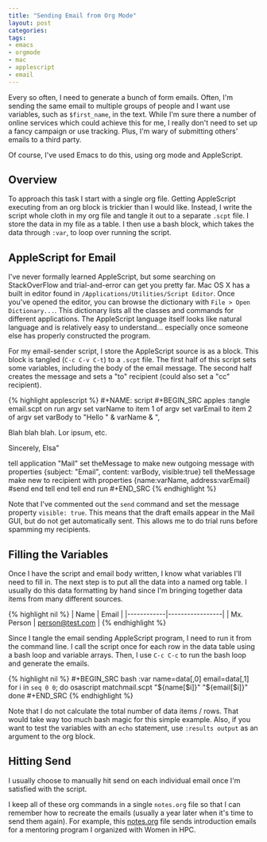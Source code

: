 ```yaml
---
title: "Sending Email from Org Mode"
layout: post
categories:
tags:
- emacs
- orgmode
- mac
- applescript
- email
---
```

Every so often, I need to generate a bunch of form emails.
Often, I'm sending the same email to multiple groups of people and I want use variables, such as `$first_name`, in the text.
While I'm sure there a number of online services which could achieve this for me, I really don't need to set up a fancy campaign or use tracking.
Plus, I'm wary of submitting others' emails to a third party.

Of course, I've used Emacs to do this, using org mode and AppleScript.


## Overview

To approach this task I start with a single org file.
Getting AppleScript executing from an org block is trickier than I would like.
Instead, I write the script whole cloth in my org file and tangle it out to a separate `.scpt` file.
I store the data in my file as a table.
I then use a bash block, which takes the data through `:var`, to loop over running the script.


## AppleScript for Email

I've never formally learned AppleScript, but some searching on StackOverFlow and trial-and-error can get you pretty far.
Mac OS X has a built in editor found in `/Applications/Utilities/Script Editor`.
Once you've opened the editor, you can browse the dictionary with `File > Open Dictionary...`.
This dictionary lists all the classes and commands for different applications.
The AppleScript language itself looks like natural language and is relatively easy to understand&#x2026; especially once someone else has properly constructed the program.

For my email-sender script, I store the AppleScript source is as a block.
This block is tangled (`C-c C-v C-t`) to a `.scpt` file.
The first half of this script sets some variables, including the body of the email message.
The second half creates the message and sets a "to" recipient (could also set a "cc" recipient).

{% highlight applescript %}
 #+NAME: script
 #+BEGIN_SRC apples :tangle email.scpt
on run argv
   set varName  to item 1 of argv
   set varEmail to item 2 of argv
   set varBody  to "Hello " & varName & ",

Blah blah blah. Lor ipsum, etc.

Sincerely,
Elsa"

   tell application "Mail"
        set theMessage to make new outgoing message with properties {subject: "Email", content: varBody, visible:true}
        tell theMessage
             make new to recipient with properties {name:varName, address:varEmail}
             #send
        end tell
   end tell
end run
 #+END_SRC
{% endhighlight %}

Note that I've commented out the `send` command and set the message property `visible: true`.
This means that the draft emails appear in the Mail GUI, but do not get automatically sent.
This allows me to do trial runs before spamming my recipients.


## Filling the Variables

Once I have the script and email body written, I know what variables I'll need to fill in.
The next step is to put all the data into a named org table.
I usually do this data formatting by hand since I'm bringing together data items from many different sources.

{% highlight nil %}
|    Name    |      Email      |
|------------|-----------------|
| Mx. Person | person@test.com |
{% endhighlight %}

Since I tangle the email sending AppleScript program, I need to run it from the command line.
I call the script once for each row in the data table using a bash loop and variable arrays.
Then, I use `C-c C-c` to run the bash loop and generate the emails.

{% highlight nil %}
 #+BEGIN_SRC bash :var name=data[,0] email=data[,1]
for i in `seq 0 0`; do
osascript matchmail.scpt "${name[$i]}" "${email[$i]}"
done
#+END_SRC
{% endhighlight %}

Note that I do not calculate the total number of data items / rows.
That would take way too much bash magic for this simple example.
Also, if you want to test the variables with an `echo` statement, use `:results output` as an argument to the org block.


## Hitting Send

I usually choose to manually hit send on each individual email once I'm satisfied with the script.

I keep all of these org commands in a single `notes.org` file so that I can remember how to recreate the emails (usually a year later when it's time to send them again).
For example, this [notes.org](https://github.com/womeninhpc/mentoring/blob/master/notes.org) file sends introduction emails for a mentoring program I organized with Women in HPC.
